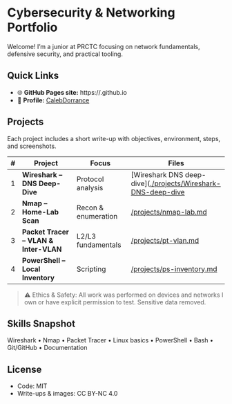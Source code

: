 # Cybersecurity & Networking Portfolio

Welcome! I’m a junior at PRCTC focusing on network fundamentals, defensive security, and practical tooling.

## Quick Links
- 🌐 **GitHub Pages site:** https://<CalebDorrance>.github.io
- 👤 **Profile:** [CalebDorrance](https://github.com/CalebDorrance)

## Projects
Each project includes a short write-up with objectives, environment, steps, and screenshots.

| # | Project | Focus | Files |
|---|--------|-------|------|
| 1 | **Wireshark – DNS Deep-Dive** | Protocol analysis | [Wireshark DNS deep-dive]([./projects/Wireshark-DNS-deep-dive](https://github.com/CalebDorrance/Portfolio/blob/main/Projects/Wireshark%20DNS%20deep%20dive) |
| 2 | **Nmap – Home-Lab Scan** | Recon & enumeration | [/projects/nmap-lab.md](./projects/nmap-lab.md) |
| 3 | **Packet Tracer – VLAN & Inter-VLAN** | L2/L3 fundamentals | [/projects/pt-vlan.md](./projects/pt-vlan.md) |
| 4 | **PowerShell – Local Inventory** | Scripting | [/projects/ps-inventory.md](./projects/ps-inventory.md) |

> ⚠️ Ethics & Safety: All work was performed on devices and networks I own or have explicit permission to test. Sensitive data removed.

## Skills Snapshot
Wireshark • Nmap • Packet Tracer • Linux basics • PowerShell • Bash • Git/GitHub • Documentation

## License
- Code: MIT
- Write-ups & images: CC BY-NC 4.0
